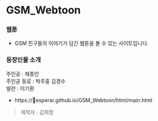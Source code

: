 # GSM_Webtoon

### 웹툰
- GSM 친구들의 이야기가 담긴 웹툰을 볼 수 있는 사이트입니다.

### 등장인물 소개
주인공 : 채종인  
주인공 동료 : 박주홍 김경수  
빌런 : 이기환  

- https://esperar.github.io/GSM_Webtoon/html/main.html
  
> 제작자 : 김희망 
